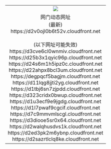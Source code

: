 ﻿<table>
  <tr></tr>
  <tr><td colspan=2 align=center><img src="https://d2v0ojl0b6t52v.cloudfront.net/Up/oGate.jpg" /></td></tr>
  <tr><td colspan=2 align=center>网门动态网址<br/>(最新)
<br>https://d2v0ojl0b6t52v.cloudfront.net
<br/><br/>(以下网址可能失效)
<br>https://d3cve6cl0wnmiv.cloudfront.net
<br>https://d25b3x1qyic96p.cloudfront.net
<br>https://d24s6m1h5ipz0c.cloudfront.net
<br>https://d22ahpx8bcl3um.cloudfront.net
<br>https://degpqcf5bagjm.cloudfront.net
<br>https://d11lqg8jjti2yg.cloudfront.net
<br>https://d1tbj6sn7zjpdd.cloudfront.net
<br>https://d323cridx0bwup.cloudfront.net
<br>https://d1u3ecf9e9jgdg.cloudfront.net
<br>https://d1l7pwaf9cgcif.cloudfront.net
<br>https://d7c9mmvmlscgl.cloudfront.net
<br>https://d3diooe5sr0x64.cloudfront.net
<br>https://d2walqhusdvs1k.cloudfront.net
<br>https://d2ed3pk2m6ybnp.cloudfront.net
<br>https://d2sazrtlclq8ke.cloudfront.net
    </td>
  </tr>
</table>
